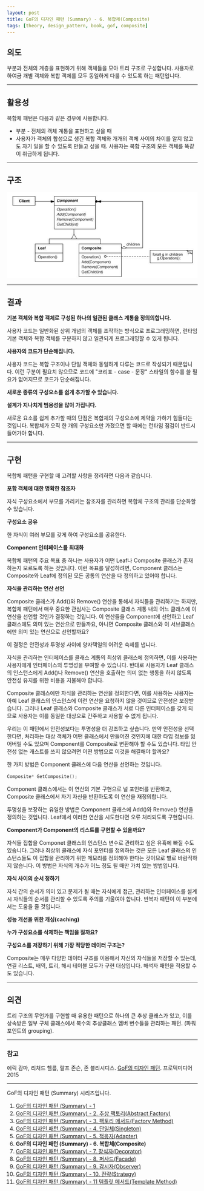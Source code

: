 ```yaml
---
layout: post
title: GoF의 디자인 패턴 (Summary) - 6. 복합체(Composite)
tags: [theory, design_pattern, book, gof, composite]
---
```


## 의도

부분과 전체의 계층을 표현하기 위해 객체들을 모아 트리 구조로 구성합니다. 사용자로 하여금 개별 객체와 복합 객체를 모두 동일하게 다룰 수 있도록 하는 패턴입니다.

---

## 활용성

복합체 패턴은 다음과 같은 경우에 사용합니다.

* 부분 - 전체의 객체 계통을 표현하고 싶을 때
* 사용자가 객체의 합성으로 생긴 복합 객체와 개개의 객체 사이의 차이를 알지 않고도 자기 일을 할 수 있도록 만들고 싶을 때. 사용자는 복합 구조의 모든 객체를 똑같이 취급하게 됩니다.

---

## 구조

![Composite](/img/composite.jpg)

---

## 결과

**기본 객체와 복합 객체로 구성된 하나의 일관된 클래스 계통을 정의의합니다.**

사용자 코드는 일반화된 상위 개념의 객체를 조작하는 방식으로 프로그래밍하면, 런타임 기본 객체와 복합 객체를 구분하지 않고 일관되게 프로그래밍할 수 있게 됩니다.

**사용자의 코드가 단순해집니다.**

사용자 코드는 복합 구조이나 단일 객체와 동일하게 다루는 코드로 작성되기 때문입니다. 이런 구분이 필요치 않으므로 코드에 "코리표 - case - 문장" 스타일의 함수를 쓸 필요가 없어지므로 코드가 단순해집니다.

**새로운 종류의 구성요소를 쉽게 추가할 수 있습니다.**

**설계가 지나치게 범용성을 많이 가집니다.**

새로운 요소를 쉽게 추가할 때의 단점은 복합체의 구성요소에 제약을 가하기 힘들다는 것입니다. 복합체가 오직 한 개의 구성요소만 가졌으면 할 때에는 런타임 점검이 반드시 들어가야 합니다.

---

## 구현

복합체 패턴을 구현할 때 고려할 사항을 정리하면 다음과 같습니다.

**포함 객체에 대한 명확한 참조자**

자식 구성요소에서 부모를 가리키는 참조자를 관리하면 복합체 구조의 관리를 단순화할 수 있습니다.

**구성요소 공유**

한 자식이 여러 부모를 갖게 하여 구성요소를 공유한다.

**Component 인터페이스를 최대화**

복합체 패턴의 주요 목표 중 하나는 사용자가 어떤 Leaf나 Composite 클래스가 존재하는지 모르도록 하는 것입니다. 이런 목표를 달성하려면, Component 클래스는 Composite와 Leaf에 정의된 모든 공통의 연산을 다 정의하고 있어야 합니다.

**자식을 관리하는 연산 선언**

Composite 클래스가 Add()와 Remove() 연산을 통해서 자식들을 관리하기는 하지만, 복합체 패턴에서 매우 중요한 관심사는 Composite 클래스 계통 내의 어느 클래스에 이 연산을 선언할 것인가 결정하는 것입니다. 이 연산들을 Component에 선언하고 Leaf 클래스에도 의미 있는 연산으로 만들까요, 아니면 Composite 클래스와 이 서브클래스에만 의미 있는 연산으로 선언할까요?

이 결정은 안전성과 투명성 사이에 양자택일의 어려운 숙제를 냅니다.

자식을 관리하는 인터페이스를 클래스 계통의 최상위 클래스에 정의하면, 이를 사용하는 사용자에게 인터페이스의 투명성을 부여할 수 있습니다. 반대로 사용자가 Leaf 클래스의 인스턴스에게 Add()나 Remove() 연산을 호출하는 의미 없는 행동을 하지 않도록 안전성 유지를 위한 비용을 지불해야 합니다.

Composite 클래스에만 자식을 관리하는 연산을 정의한다면, 이를 사용하는 사용자는 아예 Leaf 클래스의 인스턴스에 이런 연산을 요청하지 않을 것이므로 안전성은 보장받습니다. 그러나 Leaf 클래스와 Composite 클래스가 서로 다른 인터페이스를 갖게 되므로 사용자는 이를 동일한 대상으로 간주하고 사용할 수 없게 됩니다.

우리는 이 패턴에서 안전성보다는 투명성을 더 강조하고 싶습니다. 만약 안전성을 선택한다면, 처리하는 대상 객체가 어떤 클래스에서 만들어진 것인지에 대한 타입 정보를 잃어버릴 수도 있으며 Component를 Composite로 변환해야 할 수도 있습니다. 타입 안전성 없는 캐스트를 쓰지 않으려면 어떤 방법으로 이것을 해결해야 할까요?

한 가지 방법은 Component 클래스에 다음 연산을 선언하는 것입니다.

```cpp
Composite* GetComposite();
```

Component 클래스에서는 이 연산의 기본 구현으로 널 포인터를 반환하고, Composite 클래스에서 자기 자신을 반환하도록 이 연산을 재정의합니다.

투명성을 보장하는 유일한 방법은 Component 클래스에 Add()와 Remove() 연산을 정의하는 것입니다. Leaf에서 이러한 연산을 시도한다면 오류 처리되도록 구현합니다.

**Component가 Component의 리스트를 구현할 수 있을까요?**

자식들 집합을 Componet 클래스의 인스턴스 변수로 관리하고 싶은 유횩에 빠질 수도 있습니다. 그러나 최상위 클래스에 자식 포인터를 정의하는 것은 모든 Leaf 클래스의 인스턴스들도 이 집합을 관리하기 위한 메모리를 정의해야 한다는 것이므로 별로 바람직하지 않습니다. 이 방법은 자식의 개수가 어느 정도 될 때만 가치 있는 방법입니다.

**자식 사이의 순서 정하기**

자식 간의 순서가 의미 있고 문제가 될 때는 자식에게 접근, 관리하는 인터페이스를 설계 시 자식들의 순서를 관리할 수 있도록 주의를 기울여야 합니다. 반복자 패턴이 이 부분에서는 도움을 줄 것입니다.

**성능 개선을 위한 캐싱(caching)**

**누가 구성요소를 삭제하는 책임을 질까요?**

**구성요소를 저장하기 위해 가장 적당한 데이터 구조는?**

Composite는 매우 다양한 데이터 구조를 이용해서 자신의 자식들을 저장할 수 있는데, 연결 리스트, 배역, 트리, 해시 테이블 모두가 구현 대상입니다. 해석자 패턴을 적용할 수도 있습니다.

---

## 의견

트리 구조의 무언가를 구현할 때 유용한 패턴으로 하나의 큰 추상 클래스가 있고, 이를 상속받은 일부 구체 클래스에서 복수의 추상클래스 멤버 변수들을 관리하는 패턴. (파워포인트의 grouping).

---

### 참고
에릭 감마, 리처드 헬름, 랄프 존슨, 존 블리시디스. [GoF의 디자인 패턴](https://book.naver.com/bookdb/book_detail.nhn?bid=8942623). 프로텍미디어 2015

---

GoF의 디자인 패턴 (Summary) 시리즈입니다.

1. [GoF의 디자인 패턴 (Summary) - 1](/2018-12-24-GoF의-디자인-패턴-(Summary)-1)
2. [GoF의 디자인 패턴 (Summary) - 2. 추상 팩토리(Abstract Factory)](/2018-12-24-GoF의-디자인-패턴-(Summary)-2.-추상-팩토리(Abstract-Factory))
3. [GoF의 디자인 패턴 (Summary) - 3. 팩토리 메서드(Factory Method)](/2018-12-24-GoF의-디자인-패턴-(Summary)-3.-팩토리-메서드(Factory-Method))
4. [GoF의 디자인 패턴 (Summary) - 4. 단일체(Singleton)](/2018-12-24-GoF의-디자인-패턴-(Summary)-4.-단일체(Singleton))
5. [GoF의 디자인 패턴 (Summary) - 5. 적응자(Adapter)](/2018-12-24-GoF의-디자인-패턴-(Summary)-5.-적응자(Adapter))
6. **GoF의 디자인 패턴 (Summary) - 6. 복합체(Composite)**
7. [GoF의 디자인 패턴 (Summary) - 7. 장식자(Decorator)](/2018-12-24-GoF의-디자인-패턴-(Summary)-7.-장식자(Decorator))
8. [GoF의 디자인 패턴 (Summary) - 8. 퍼사드(Facade)](/2018-12-24-GoF의-디자인-패턴-(Summary)-8.-퍼사드(Facade))
9. [GoF의 디자인 패턴 (Summary) - 9. 감시자(Observer)](/2018-12-24-GoF의-디자인-패턴-(Summary)-9.-감시자(Observer))
10. [GoF의 디자인 패턴 (Summary) - 10. 전략(Strategy)](/2018-12-25-GoF의-디자인-패턴-(Summary)-10.-전략(Strategy))
11. [GoF의 디자인 패턴 (Summary) - 11 템플릿 메서드(Template Method)](/2018-12-25-GoF의-디자인-패턴-(Summary)-11.-템플릿-메서드(Template-Method))
